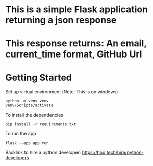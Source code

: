 # This is a simple Flask application returning a json response
# This response returns: An email, current_time format, GitHub Url

# Getting Started

Set up virtual environment (Note: This is on windows)
```
python -m venv venv
venv/Scripts/activate
``` 

To install the dependencies
```
pip install -r requirements.txt
```

To run the app
```
flask --app app run
```

Backlink to hire a python developer:
https://hng.tech/hire/python-developers